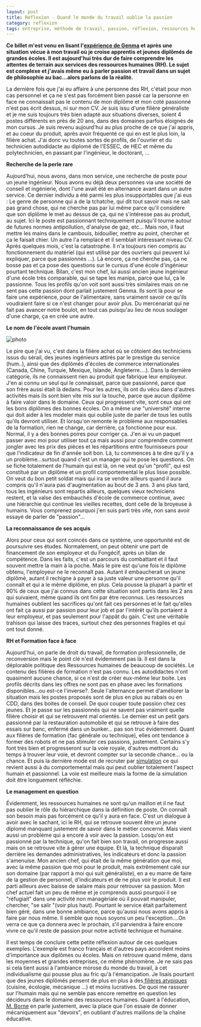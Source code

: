 ```yaml
---
layout: post
title: Réflexion - Quand le monde du travail oublie la passion
category: reflexion
tags: entreprise, méthode de travail, passion, réflexion, ressources humaines, travai
---
```

**Ce billet m'est venu en lisant l'<a href="https://blog.genma.fr/?Ou-sont-les-passionne-e-s">expérience de Genma</a> et après une situation vécue à mon travail où je croise apprentis et jeunes diplômés de grandes écoles. Il est aujourd'hui très dur de faire comprendre les attentes de terrain aux services des ressources humaines (RH). Le sujet est complexe et j'avais même eu à parler passion et travail dans un sujet de philosophie au bac...alors parlons de la réalité.**

La dernière fois que j'ai eu affaire à une personne des RH, c'était pour mon cas personnel et ça ne s'est pas forcément bien passé car la personne en face ne connaissait pas le contenu de mon diplôme et mon coté passionné n'est pas écrit dessus, ni sur mon CV. Je suis issu d'une filière généraliste et je me suis toujours très bien adapté aux situations diverses, soient 4 postes différents en près de 20 ans, dans des domaines parfois éloignés de mon cursus. Je suis revenu aujourd'hui au plus proche de ce que j'ai appris, et au coeur du produit, après avoir fréquenté ce qui en est le plus loin, la filière achat. J'ai donc vu toutes sortes de profils, de l'ouvrier et du technicien autodidacte au diplomé de l'ESSEC, de HEC et même du polytechnicien, en passant par l'ingénieur, le doctorant, ...

**Recherche de la perle rare**

Aujourd'hui, nous avons, dans mon service, une recherche de poste pour un jeune ingénieur. Nous avons eu déjà deux personnes via une société de conseil et ingénierie, dont l'une avait été en alternance avant dans un autre service. Ce dernier individu a été parmi les plus insupportables que j'ai eus : Le genre de personne qui a de la tchatche, qui dit tout savoir mais ne sait pas grand chose, qui ne cherche pas par lui même parce qu'il considère que son diplôme le met au dessus de ça, qui ne s'intéresse pas au produit, au sujet. Ici le poste est passionnant techniquement puisqu'il tourne autour de futures normes antipollution, d'analyse de gaz, etc... Mais non, il faut mettre les mains dans le cambouis, bidouiller, mettre au point, chercher et ça le faisait chier. Un autre l'a remplacé et il semblait intéressant niveau CV. Après quelques mois, c'est la catastrophe. Il n'a toujours rien compris au fonctionnement du matériel (qui est utilisé par des ouvriers qui peuvent lui expliquer, parce que passionnés ...). Là encore, ça ne cherche pas, ça ne bosse pas et ça pose des questions sur le cursus d'une école d'ingénieur pourtant technique. Bilan, c'est mon chef, lui aussi ancien jeune ingénieur d'une école très comparable, qui se tape les manips, parce que lui, ça le passionne. Tous les profils qu'on voit sont aussi très similaires mais on ne sent pas cette passion dont parlait justement Genma. Ils sont là pour se faire une expérience, pour de l'alimentaire, sans vraiment savoir ce qu'ils voudraient faire si ce n'est changer pour avoir plus. Du mercenariat qui ne fait pas avancer notre boulot, en tout cas puisqu'au lieu de nous soulager d'une charge, ça en crée une autre.

**Le nom de l'école avant l'humain**

![photo](https://cheziceman.files.wordpress.com/2017/05/munch.png)

Le pire que j'ai vu, c'est dans la filière achat où se côtoient des techniciens issus du sérail, des jeunes ingénieurs attirés par le prestige du service (hum..), ainsi que des diplômés d'écoles de commerce internationales (Canada, Chine, Turquie, Mexique, Islande, Angleterre....). Dans la dernière catégorie, ils ne connaissent rien au produit que fabrique leur employeur. J'en ai connu un seul qui le connaissait, parce que passionné, parce que son frère aussi était là dedans. Pour les autres, ils ont du vécu dans d'autres activités mais ils sont bien vite mis sur la touche, parce que aucun diplôme à faire valoir dans le domaine. Ceux qui progressent vite, sont ceux qui ont les bons diplômes des bonnes écoles. On a même une "université" interne qui doit aider à les modeler mais qui oublie juste de parler de tous les outils qu'ils devront utiliser. Et lorsqu'on remonte le problème aux responsables de la formation, rien ne change, car derrière, ça fonctionne pour eux. Normal, il y a des bonnes poires pour corriger ça. J'en ai vu un paquet passer avec moi pour utiliser tout ça mais aussi pour comprendre comment jongler avec les prix des pièces et les répartitions entre fournisseurs pour que l'indicateur de fin d'année soit bon. Là, tu commences à te dire qu'il y a un problème...surtout quand c'est un manager qui te pose les questions. On se fiche totalement de l'humain qui est là, on ne veut qu'un "profil", qui est constitué par un diplôme et un profil comportemental le plus lisse possible. On veut du bon petit soldat mais qui ira se vendre ailleurs quand il aura compris qu'il n'aura pas d'augmentation au bout de 3 ans. 3 ans plus tard, tous les ingénieurs sont repartis ailleurs, quelques vieux techniciens restent, et la valse des embauchés d'école de commerce continue, avec une hiérarchie qui continue les vieilles recettes, dont celle de la broyeuse à humains. Vous comprenez pourquoi j'en suis parti très vite, non sans avoir essayé de parler de "passion"...

**La reconnaissance de ses acquis**

Alors pour ceux qui sont coincés dans ce système, une opportunité est de poursuivre ses études. Normalement, on peut obtenir une part de financement de son employeur et du Fongécif, après un bilan de compétence. Dans les faits, c'est un parcours du combattant et il faut souvent mettre la main à la poche. Mais le pire est qu'une fois le diplôme obtenu, l'employeur ne le reconnaît pas. Autant il embaucherait un jeune diplômé, autant il rechigne à payer à sa juste valeur une personne qu'il connaît et qui a le même diplôme, en plus. Cela pousse la plupart à partir et 90% de ceux que j'ai connus dans cette situation sont partis dans les 2 ans qui suivaient, même quand ils ont fini par être reconnus. Les ressources humaines oublient les sacrifices qu'ont fait ces personnes et le fait qu'elles ont fait ça aussi par passion pour leur job et par l'intérêt qu'ils portaient à leur employeur, et pas seulement pour l'appât du gain. C'est une véritable trahison qui laisse des traces, surtout chez des personnes fragiles et qui ont tout donné.

**RH et Formation face à face**

Aujourd'hui, on parle de droit du travail, de formation professionnelle, de reconversion mais le point clé n'est évidemment pas là. Il est dans la déplorable politique des Ressources humaines de beaucoup de sociétés. Le contenu des filières de formation n'est pas connu. Les autodidactes n'ont quasiment aucune chance, si ce n'est de créer eux-même leur boite. Les profils décrits dans les offres ne sont pas en phase avec les formations disponibles...ou est-ce l'inverse?. Seule l'alternance permet d'améliorer la situation mais les postes proposés sont de plus en plus au rabais ou en CDD, dans des boites de conseil. De quoi couper toute passion chez ces jeunes. Et je passe sur les passionnés qui ne savent pas vraiment quelle filière choisir et qui se retrouvent mal orientés. Le dernier est un petit gars passionné par la restauration automobile et qui se retrouve à faire des essais sur banc, enfermé dans un bunker... pas son truc évidemment. Quant aux filières de formation (fac générale ou technique), elles ont tendance à former des robots et ne pas stimuler ces passions, justement. Certains s'y font très bien et progresseront sur la voie royale, d'autres mettront du temps à trouver leur voie, et devront compter sur la seconde chance... ou la chance. Et puis la dernière mode est de recruter par <a href="http://www.lavoixdunord.fr/region/comment-j-ai-reussi-les-tests-pour-me-faire-embaucher-ia31b49030n3620667">simulation</a> ce qui revient aussi à du comportemental mais qui peut oublier totalement l'aspect humain et passionnel. La voie est meilleure mais la forme de la simulation doit être longuement réfléchie.

**Le management en question**

Évidemment, les ressources humaines ne sont qu'un maillon et il ne faut pas oublier le rôle du hiérarchique dans la définition de poste. On connaît son besoin mais pas forcément ce qu'il y aura en face. C'est un dialogue à avoir avec le sachant, ici le RH, qui se retrouve souvent être un jeune diplomé manquant justement de savoir dans le métier concerné. Mais vient aussi un problème qui a encore à voir avec la passion. Losqu'on est passionné par la technique, qu'on fait bien son travail, on progresse aussi mais on se retrouve vite à gérer une équipe. Et là, la technique disparaît derrière les demandes administratives, les indicateurs et donc la passion s'amenuise. Mon ancien chef, qui était de la même génération que moi, avec la même passion que moi pour le produit, mais extrêmement calé sur son domaine (par rapport à moi qui suit généraliste), en a eu marre de faire de la gestion de personnel, d'indicateurs et de ne plus voir le produit. Il est parti ailleurs avec baisse de salaire mais pour retrouver sa passion. Mon chef actuel fait un peu de même et je comprends aussi pourquoi il se "réfugiait" dans une activité non managèriale où il pouvait manipuler, chercher, "se salir "(voir plus haut). Pourtant le service était parfaitement bien géré, dans une bonne ambiance, parce qu'aussi nous avons appris à faire par nous même. Il semble que nous soyons un peu l'exception....On verra ce que ça donnera avec le prochain, s'il parviendra à faire encore vivre ce qu'il reste de passion pour notre activité  technique et humaine.

Il est temps de conclure cette petite réflexion autour de ces quelques exemples. L'exemple est franco français et d'autres pays accordent moins d'importance aux diplômes ou écoles. Mais on retrouve quand même, dans les moyennes et grandes entreprises, ce même phénomène. Je ne sais pas si cela tient aussi à l'ambiance morose du monde du travail, à cet individualisme qui pousse plus au fric qu'à l'émancipation. Je lisais pourtant que des jeunes diplômés pensent de plus en plus à des<a href="http://www.lemonde.fr/campus/article/2016/10/17/pour-les-jeunes-diplomes-la-tentation-des-metiers-manuels_5014750_4401467.html"> filières atypiques</a> (cuisine, écologie, mécanique ...) et moins lucratives. De quoi me rassurer sur l'humain mais qui ne semble pas encore remettre en question les décideurs dans le domaine des ressources humaines. Quant à l'éducation, <a href="https://cyrille-borne.com/article4076/la-fin-des-devoirs-c-etait-pas-fini">M. Borne</a> en parle justement, avec la place que l'on essaie de donner mécaniquement aux "devoirs", en oubliant d'autres maillons de la chaîne éducative.
